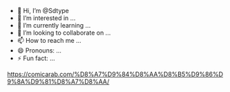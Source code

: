 - 👋 Hi, I’m @Sdtype
- 👀 I’m interested in ...
- 🌱 I’m currently learning ...
- 💞️ I’m looking to collaborate on ...
- 📫 How to reach me ...
- 😄 Pronouns: ...
- ⚡ Fun fact: ...

<!---
Sdtype/Sdtype is a ✨ special ✨ repository because its `README.md` (this file) appears on your GitHub profile.
You can click the Preview link to take a look at your changes.
--->
https://comicarab.com/%D8%A7%D9%84%D8%AA%D8%B5%D9%86%D9%8A%D9%81%D8%A7%D8%AA/
